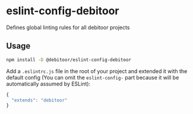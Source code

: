 # eslint-config-debitoor

Defines global linting rules for all debitoor projects

## Usage

``` bash
npm install -D @debitoor/eslint-config-debitoor
```

Add a ``.eslintrc.js`` file in the root of your project and extended it with the default config (You can omit the ``eslint-config-`` part because it will be automatically assumed by ESLint):

```js
{
  "extends": "debitoor"
}
```
